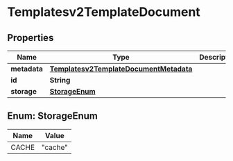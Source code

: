 
# Templatesv2TemplateDocument

## Properties
Name | Type | Description | Notes
------------ | ------------- | ------------- | -------------
**metadata** | [**Templatesv2TemplateDocumentMetadata**](Templatesv2TemplateDocumentMetadata.md) |  |  [optional]
**id** | **String** |  |  [optional]
**storage** | [**StorageEnum**](#StorageEnum) |  |  [optional]


<a name="StorageEnum"></a>
## Enum: StorageEnum
Name | Value
---- | -----
CACHE | &quot;cache&quot;




